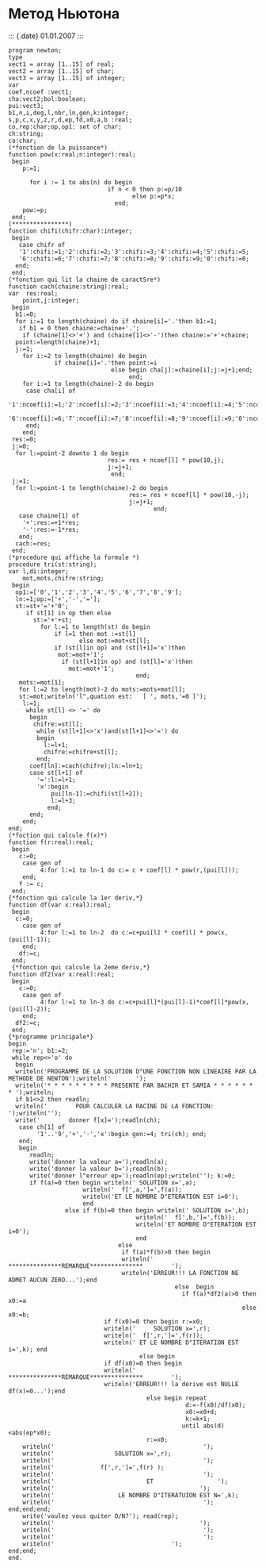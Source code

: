 Метод Ньютона
=============

::: {.date}
01.01.2007
:::

    program newton;
    type
    vect1 = array [1..15] of real;
    vect2 = array [1..15] of char;
    vect3 = array [1..15] of integer;
    var
    coef,ncoef :vect1;
    cha:vect2;bol:boolean;
    pui:vect3;
    b1,n,i,deg,l,nbr,ln,gen,k:integer;
    s,p,c,x,y,z,r,d,ep,fd,x0,a,b :real;
    co,rep:char;op,op1: set of char;
    ch:string;
    ca:char;
    (*fonction de la puissance*)
    function pow(x:real;n:integer):real;
     begin
        p:=1;
     
          for i := 1 to abs(n) do begin
                                if n < 0 then p:=p/10
                                       else p:=p*x;
                                  end;
        pow:=p;
     end;
    (****************)
    function chifi(chifr:char):integer;
     begin
       case chifr of
       '1':chifi:=1;'2':chifi:=2;'3':chifi:=3;'4':chifi:=4;'5':chifi:=5;
       '6':chifi:=6;'7':chifi:=7;'8':chifi:=8;'9':chifi:=9;'0':chifi:=0;
      end;
     end;
    (*fonction qui lit la chaine de caractSre*)
    function cach(chaine:string):real;
    var  res:real;
        point,j:integer;
     begin
      b1:=0;
      for i:=1 to length(chaine) do if chaine[i]='.'then b1:=1;
       if b1 = 0 then chaine:=chaine+'.';
        if (chaine[1]<>'+') and (chaine[1]<>'-')then chaine:='+'+chaine;
      point:=length(chaine)+1;
      j:=1;
        for i:=2 to length(chaine) do begin
                 if chaine[i]='.'then point:=i
                                 else begin cha[j]:=chaine[i];j:=j+1;end;
                                      end;
        for i:=1 to length(chaine)-2 do begin
         case cha[i] of
          '1':ncoef[i]:=1;'2':ncoef[i]:=2;'3':ncoef[i]:=3;'4':ncoef[i]:=4;'5':ncoef[i]:=5;
          '6':ncoef[i]:=6;'7':ncoef[i]:=7;'8':ncoef[i]:=8;'9':ncoef[i]:=9;'0':ncoef[i]:=0;
         end;
        end;
     res:=0;
     j:=0;
      for l:=point-2 downto 1 do begin
                                res:= res + ncoef[l] * pow(10,j);
                                j:=j+1;
                                 end;
     j:=1;
      for l:=point-1 to length(chaine)-2 do begin
                                      res:= res + ncoef[l] * pow(10,-j);
                                      j:=j+1;
                                             end;
       case chaine[1] of
        '+':res:=+1*res;
        '-':res:=-1*res;
       end;
      cach:=res;
     end;
    (*procedure qui affiche la formule *)
    procedure tri(st:string);
    var l,di:integer;
        mot,mots,chifre:string;
     begin
      op1:=['0','1','2','3','4','5','6','7','8','9'];
      ln:=1;op:=['+','-','='];
      st:=st+'='+'0';
         if st[1] in op then else
           st:='+'+st;
             for l:=1 to length(st) do begin
                 if l=1 then mot :=st[l]
                        else mot:=mot+st[l];
                 if (st[l]in op) and (st[l+1]='x')then
                  mot:=mot+'1';
                   if (st[l+1]in op) and (st[l]='x')then
                     mot:=mot+'1';
                                        end;
       mots:=mot[1];
       for l:=2 to length(mot)-2 do mots:=mots+mot[l];
       st:=mot;writeln('l"‚quation est:   [ ', mots,'=0 ]');
        l:=1;
         while st[l] <> '=' do
          begin
           chifre:=st[l];
            while (st[l+1]<>'x')and(st[l+1]<>'=') do
            begin
              l:=l+1;
              chifre:=chifre+st[l];
            end;
          coef[ln]:=cach(chifre);ln:=ln+1;
          case st[l+1] of
            '=':l:=l+1;
            'x':begin
                pui[ln-1]:=chifi(st[l+2]);
                l:=l+3;
               end;
          end;
        end;
    end;
    (*foction qui calcule f(x)*)
    function f(r:real):real;
     begin
       c:=0;
        case gen of
             4:for l:=1 to ln-1 do c:= c + coef[l] * pow(r,(pui[l]));
        end;
       f := c;
     end;
    {*fonction qui calcule la 1er deriv‚*}
    function df(var x:real):real;
     begin
      c:=0;
        case gen of
             4:for l:=1 to ln-2  do c:=c+pui[l] * coef[l] * pow(x,(pui[l]-1));
        end;
       df:=c;
     end;
     {*fonction qui calcule la 2eme deriv‚*}
    function df2(var x:real):real;
     begin
       c:=0;
        case gen of
             4:for l:=1 to ln-3 do c:=c+pui[l]*(pui[l]-1)*coef[l]*pow(x,(pui[l]-2));
        end;
      df2:=c;
     end;
    {*programme principale*}
    begin
     rep:='n'; b1:=2;
     while rep<>'o' do
      begin
      writeln('PROGRAMME DE LA SOLUTION D"UNE FONCTION NON LINEAIRE PAR LA METHODE DE NEWTON');writeln('       ');
      writeln('* * * * * * * * * PRESENTE PAR BACHIR ET SAMIA * * * * * * * ');writeln;
      if b1<>2 then readln;
      writeln('        POUR CALCULER LA RACINE DE LA FONCTION: ');writeln('');
      write('        donner f[x]=');readln(ch);
       case ch[1] of
            '1'..'9','+','-','x':begin gen:=4; tri(ch); end;
       end;
       begin
          readln;
          write('donner la valeur a=');readln(a);
          write('donner la valeur b=');readln(b);
          write('donner l"erreur ep=');readln(ep);writeln(''); k:=0;
          if f(a)=0 then begin writeln(' SOLUTION x=',a);
                         writeln('  f[',a,']=',f(a));
                         writeln('ET LE NOMBRE D"ETERATION EST i=0');
                         end
                    else if f(b)=0 then begin writeln(' SOLUTION x=',b);
                                        writeln('  f[',b,']=',f(b));
                                        writeln('ET NOMBRE D"ETERATION EST i=0');
                                        end
                                   else
                                    if f(a)*f(b)>0 then begin
                                    writeln('      ***************REMARQUE***************        ');
                                    writeln('ERREUR!!! LA FONCTION NE ADMET AUCUN ZERO...');end
                                                   else  begin
                                                     if f(a)*df2(a)>0 then x0:=a
                                                                      else x0:=b;
                               if f(x0)=0 then begin r:=x0;
                               writeln('     SOLUTION x=',r);
                               writeln('  f[',r,']=',f(r));
                               writeln(' ET LE NOMBRE D"ITERATION EST i=',k); end
                                         else begin
                               if df(x0)=0 then begin
                               writeln('      ***************REMARQUE***************        ');
                               writeln('ERREUR!!! la derive est NULLE df(x)=0...');end
                                           else begin repeat
                                                      d:=-f(x0)/df(x0);
                                                      x0:=x0+d;
                                                      k:=k+1;
                                                     until abs(d)<abs(ep*x0);
                                           r:=x0;
        writeln('                                          ');
        writeln('                 SOLUTION x=',r);
        writeln('                                          ');
        writeln('             f[',r,']=',f(r) );
        writeln('                                          ');
        writeln('                          ET                  ');
        writeln('                                         ');
        writeln('                  LE NOMBRE D"ITERATUION EST N=',k);
        writeln('                                          '); end;end;end;
        write('voulez vous quiter O/N?'); read(rep);
        writeln('                                         ');
        writeln('                                          ');
        writeln('                                          ');
        writeln('                                 ');
    end;end;
    end.
